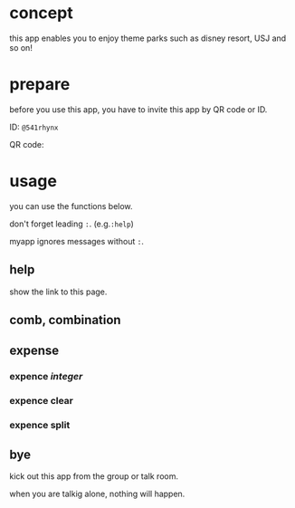# concept
this app enables you to enjoy theme parks such as disney resort, USJ and so on!

# prepare
before you use this app, you have to invite this app by QR code or ID.

ID: `@541rhynx`

QR code:

# usage
you can use the functions below.

don't forget leading `:`. (e.g.`:help`)

myapp ignores messages without `:`.

## help
show the link to this page.


## comb, combination

## expense
### expence *integer*
### expence clear
### expence split

## bye
kick out this app from the group or talk room.

when you are talkig alone, nothing will happen.
<!--
## birthday
-->

